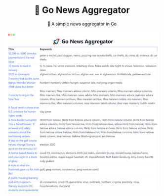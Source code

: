 <div align="center">
  <h1>🚀 Go News Aggregator</h1>
  <p>📰 A simple news aggregator in Go</p>
</div>

<div align="center">
  <img align="center" src="app-ss.png" width="500">
</div>
